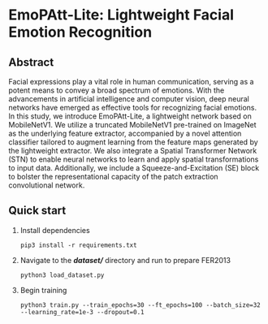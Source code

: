 # EmoPAtt-Lite: Lightweight Facial Emotion Recognition

## Abstract
Facial expressions play a vital role in human communication, serving as a potent means to convey a broad spectrum of emotions. With the advancements in artificial intelligence and computer vision, deep neural networks have emerged as effective tools for recognizing facial emotions. In this study, we introduce EmoPAtt-Lite, a lightweight network based on MobileNetV1. We utilize a truncated MobileNetV1 pre-trained on ImageNet as the underlying feature extractor, accompanied by a novel attention classifier tailored to augment learning from the feature maps generated by the lightweight extractor. We also integrate a Spatial Transformer Network (STN) to enable neural networks to learn and apply spatial transformations to input data. Additionally, we include a Squeeze-and-Excitation (SE) block to bolster the representational capacity of the patch extraction convolutional network.

## Quick start

1. Install dependencies
    ```
    pip3 install -r requirements.txt
    ```

2. Navigate to the ***dataset/*** directory and run to prepare FER2013
    ```
    python3 load_dataset.py
    ```

2. Begin training
    ```
    python3 train.py --train_epochs=30 --ft_epochs=100 --batch_size=32 --learning_rate=1e-3 --dropout=0.1
    ```
